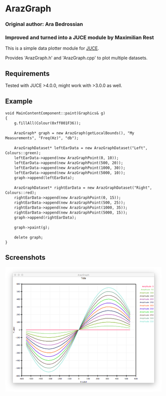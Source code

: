# ArazGraph
### Original author: Ara Bedrossian
### Improved and turned into a JUCE module by Maximilian Rest

This is a simple data plotter module for [JUCE](https://github.com/julianstorer/JUCE).

Provides 'ArazGraph.h' and 'ArazGraph.cpp' to plot multiple datasets.

## Requirements

Tested with JUCE >4.0.0, might work with >3.0.0 as well.

## Example

```
void MainContentComponent::paint(Graphics& g)
{
	g.fillAll(Colour(0xff001F36));

	ArazGraph* graph = new ArazGraph(getLocalBounds(), "My Measurements", "Freq(Hz)", "db");

	ArazGraphDataset* leftEarData = new ArazGraphDataset("Left", Colours::green);
	leftEarData->append(new ArazGraphPoint(0, 10));
	leftEarData->append(new ArazGraphPoint(500, 20));
	leftEarData->append(new ArazGraphPoint(1000, 30));
	leftEarData->append(new ArazGraphPoint(5000, 10));
	graph->append(leftEarData);

	ArazGraphDataset* rightEarData = new ArazGraphDataset("Right", Colours::red);
	rightEarData->append(new ArazGraphPoint(0, 15));
	rightEarData->append(new ArazGraphPoint(500, 25));
	rightEarData->append(new ArazGraphPoint(1000, 35));
	rightEarData->append(new ArazGraphPoint(5000, 15));
	graph->append(rightEarData);

	graph->paint(g);

	delete graph;
}
```

## Screenshots

![Screenshot](doc/Screenshot.png)

